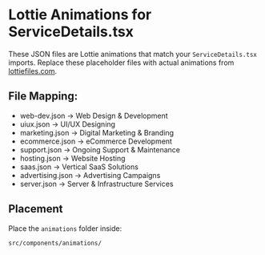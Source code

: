 # Lottie Animations for ServiceDetails.tsx

These JSON files are Lottie animations that match your `ServiceDetails.tsx` imports.
Replace these placeholder files with actual animations from [lottiefiles.com](https://lottiefiles.com).

## File Mapping:
- web-dev.json → Web Design & Development
- uiux.json → UI/UX Designing
- marketing.json → Digital Marketing & Branding
- ecommerce.json → eCommerce Development
- support.json → Ongoing Support & Maintenance
- hosting.json → Website Hosting
- saas.json → Vertical SaaS Solutions
- advertising.json → Advertising Campaigns
- server.json → Server & Infrastructure Services

## Placement
Place the `animations` folder inside:
```
src/components/animations/
```
